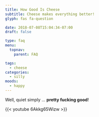 ```yaml
---
title: How Good Is Cheese
subtitle: Cheese makes everything better!
glyph: fas fa-question

date: 2018-07-08T15:04:34-07:00
draft: false

type: faq
menu:
  topnav:
    parent: FAQ

tags:
  - cheese
categories:
  - silly
moods:
  - happy
---
```


Well, quiet simply ... **pretty fucking good**!

{{< youtube 6Akkg65Wizw >}}
 